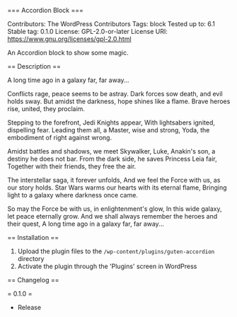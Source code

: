 === Accordion Block ===


Contributors:      The WordPress Contributors
Tags:              block
Tested up to:      6.1
Stable tag:        0.1.0
License:           GPL-2.0-or-later
License URI:       https://www.gnu.org/licenses/gpl-2.0.html

An Accordion block to show some magic.

== Description ==

A long time ago in a galaxy far, far away...

Conflicts rage, peace seems to be astray.
Dark forces sow death, and evil holds sway.
But amidst the darkness, hope shines like a flame.
Brave heroes rise, united, they proclaim.

Stepping to the forefront, Jedi Knights appear,
With lightsabers ignited, dispelling fear.
Leading them all, a Master, wise and strong,
Yoda, the embodiment of right against wrong.

Amidst battles and shadows, we meet Skywalker,
Luke, Anakin's son, a destiny he does not bar.
From the dark side, he saves Princess Leia fair,
Together with their friends, they free the air.

The interstellar saga, it forever unfolds,
And we feel the Force with us, as our story holds.
Star Wars warms our hearts with its eternal flame,
Bringing light to a galaxy where darkness once came.

So may the Force be with us, in enlightenment's glow,
In this wide galaxy, let peace eternally grow.
And we shall always remember the heroes and their quest,
A long time ago in a galaxy far, far away...

== Installation ==


1. Upload the plugin files to the `/wp-content/plugins/guten-accordion` directory
1. Activate the plugin through the 'Plugins' screen in WordPress


== Changelog ==

= 0.1.0 =
* Release
